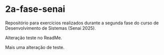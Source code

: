 # 2a-fase-senai
Repositório para exercícios realizados durante a segunda fase do curso de Desenvolvimento de Sistemas (Senai 2025).

Alteração teste no ReadMe.

Mais uma alteração de teste.
